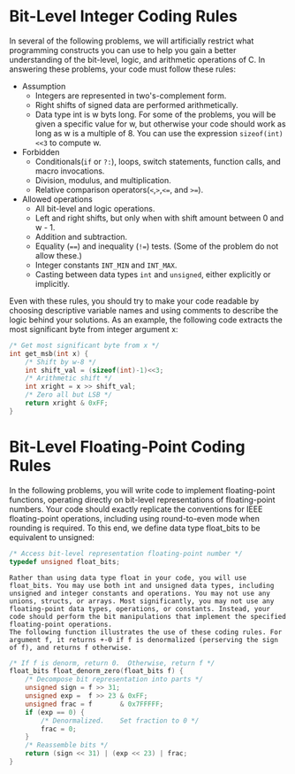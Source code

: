 # Bit-Level Integer Coding Rules

In several of the following problems, we will artificially restrict what programming constructs you can use to help you gain a better understanding of the bit-level, logic, and arithmetic operations of C. In answering these problems, your code must follow these rules:

* Assumption
  * Integers are represented in two's-complement form.
  * Right shifts of signed data are performed arithmetically.
  * Data type int is w byts long. For some of the problems, you will be given a specific value for w, but otherwise your code should work as long as w is a multiple of 8. You can use the expression `sizeof(int)<<3` to compute w.
* Forbidden
  * Conditionals(`if` or `?:`), loops, switch statements, function calls, and macro invocations.
  * Division, modulus, and multiplication.
  * Relative comparison operators(`<`,`>`,`<=`, and `>=`).
* Allowed operations
  * All bit-level and logic operations.
  * Left and right shifts, but only when with shift amount between 0 and w - 1.
  * Addition and subtraction.
  * Equality (`==`) and inequality (`!=`) tests. (Some of the problem do not allow these.)
  * Integer constants `INT_MIN` and `INT_MAX`.
  * Casting between data types `int` and `unsigned`, either explicitly or implicitly.

Even with these rules, you should try to make your code readable by choosing descriptive variable names and using comments to describe the logic behind your solutions. As an example, the following code extracts the most significant byte from integer argument x:

```c
/* Get most significant byte from x */
int get_msb(int x) {
    /* Shift by w-8 */
    int shift_val = (sizeof(int)-1)<<3;
    /* Arithmetic shift */
    int xright = x >> shift_val;
    /* Zero all but LSB */
    return xright & 0xFF;
}
```

# Bit-Level Floating-Point Coding Rules

In the following problems, you will write code to implement floating-point functions, operating directly on bit-level representations of floating-point numbers. Your code should exactly replicate the conventions for IEEE floating-point operations, including using round-to-even mode when rounding is required.
    To this end, we define data type float_bits to be equivalent to unsigned:

```c
/* Access bit-level representation floating-point number */
typedef unsigned float_bits;
```

    Rather than using data type float in your code, you will use float_bits. You may use both int and unsigned data types, including unsigned and integer constants and operations. You may not use any unions, structs, or arrays. Most significantly, you may not use any floating-point data types, operations, or constants. Instead, your code should perform the bit manipulations that implement the specified floating-point operations.
    The following function illustrates the use of these coding rules. For argument f, it returns +-0 if f is denormalized (perserving the sign of f), and returns f otherwise.

```c
/* If f is denorm, return 0.  Otherwise, return f */
float_bits float_denorm_zero(float_bits f) {
    /* Decompose bit representation into parts */
    unsigned sign = f >> 31;
    unsigned exp =  f >> 23 & 0xFF;
    unsigned frac = f       & 0x7FFFFF;
    if (exp == 0) {
        /* Denormalized.    Set fraction to 0 */
        frac = 0;
    }
    /* Reassemble bits */
    return (sign << 31) | (exp << 23) | frac;
}
```
